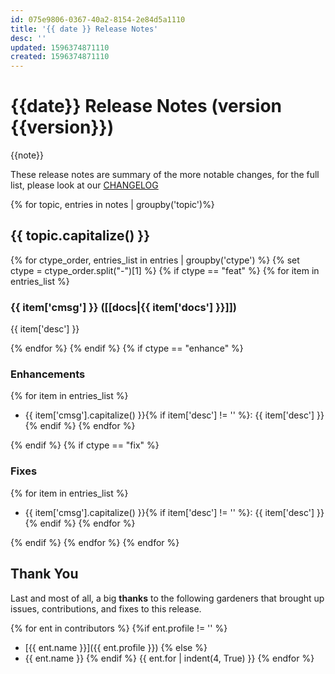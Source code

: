```yaml
---
id: 075e9806-0367-40a2-8154-2e84d5a1110
title: '{{ date }} Release Notes'
desc: ''
updated: 1596374871110
created: 1596374871110
---
```


# {{date}} Release Notes (version {{version}})

{{note}}

These release notes are summary of the more notable changes, for the full list, please look at our [CHANGELOG](https://github.com/dendronhq/dendron/blob/master/CHANGELOG.md)


{% for topic, entries in notes | groupby('topic')%}
## {{ topic.capitalize() }}
{% for ctype_order, entries_list in entries | groupby('ctype') %}
{% set ctype = ctype_order.split("-")[1] %}
{% if ctype == "feat" %}
{% for item in entries_list %}
### {{ item['cmsg'] }} ([[docs|{{ item['docs'] }}]])

{{ item['desc'] }}

{% endfor %}
{% endif %}
{% if ctype == "enhance" %}
### Enhancements
{% for item in entries_list %}
- {{ item['cmsg'].capitalize() }}{% if item['desc'] != '' %}: {{ item['desc'] }} {% endif %} 
{% endfor %}

{% endif %}
{% if ctype == "fix" %}
### Fixes
{% for item in entries_list %}
- {{ item['cmsg'].capitalize() }}{% if item['desc'] != '' %}: {{ item['desc'] }} {% endif %} 
{% endfor %}

{% endif %}
{% endfor %}
{% endfor %}

## Thank You

Last and most of all, a big **thanks** to the following gardeners that brought up issues, contributions, and fixes to this release.

{% for ent in contributors %}
{%if ent.profile != '' %}
- [{{ ent.name }}]({{ ent.profile }})
{% else %}
- {{ ent.name }}
{% endif %}
{{ ent.for | indent(4, True) }}
{% endfor %}